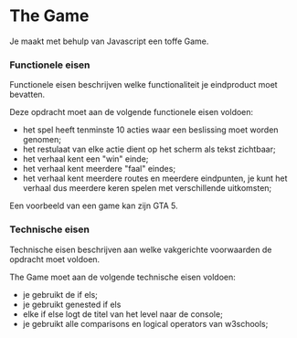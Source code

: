 # The Game
Je maakt met behulp van Javascript een toffe Game.

### Functionele eisen
Functionele eisen beschrijven welke functionaliteit je eindproduct moet bevatten. 

Deze opdracht moet aan de volgende functionele eisen voldoen:
* het spel heeft tenminste 10 acties waar een beslissing moet worden genomen;
* het restulaat van elke actie dient op het scherm als tekst zichtbaar;
* het verhaal kent een "win" einde;
* het verhaal kent meerdere "faal" eindes;
* het verhaal kent meerdere routes en meerdere eindpunten, je kunt het verhaal dus meerdere keren spelen met verschillende uitkomsten;

Een voorbeeld van een game kan zijn GTA 5.

### Technische eisen
Technische eisen beschrijven aan welke vakgerichte voorwaarden de opdracht moet voldoen. 

The Game moet aan de volgende technische eisen voldoen:
* je gebruikt de if els;
* je gebruikt genested if els
* elke if else logt de titel van het level naar de console;
* je gebruikt alle comparisons en logical operators van w3schools;
